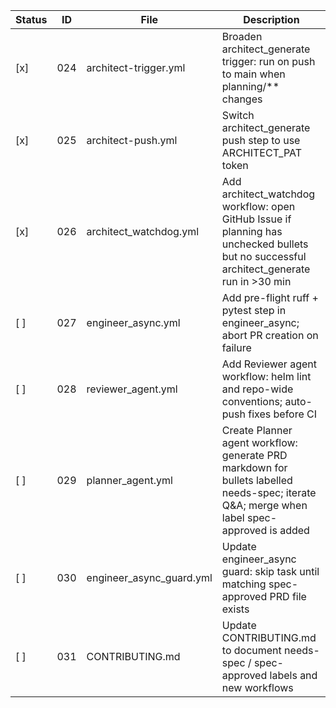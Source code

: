 | Status | ID  | File                                | Description                                                                                     |
|--------|-----|-------------------------------------|-------------------------------------------------------------------------------------------------|
| [x]   | 024 | architect-trigger.yml               | Broaden architect_generate trigger: run on push to main when planning/** changes                |
| [x]   | 025 | architect-push.yml                  | Switch architect_generate push step to use ARCHITECT_PAT token                                  |
| [x]   | 026 | architect_watchdog.yml              | Add architect_watchdog workflow: open GitHub Issue if planning has unchecked bullets but no successful architect_generate run in >30 min |
| [ ]    | 027 | engineer_async.yml                  | Add pre-flight ruff + pytest step in engineer_async; abort PR creation on failure               |
| [ ]    | 028 | reviewer_agent.yml                  | Add Reviewer agent workflow: helm lint and repo-wide conventions; auto-push fixes before CI     |
| [ ]    | 029 | planner_agent.yml                   | Create Planner agent workflow: generate PRD markdown for bullets labelled needs-spec; iterate Q&A; merge when label spec-approved is added |
| [ ]    | 030 | engineer_async_guard.yml            | Update engineer_async guard: skip task until matching spec-approved PRD file exists             |
| [ ]    | 031 | CONTRIBUTING.md                     | Update CONTRIBUTING.md to document needs-spec / spec-approved labels and new workflows          |

